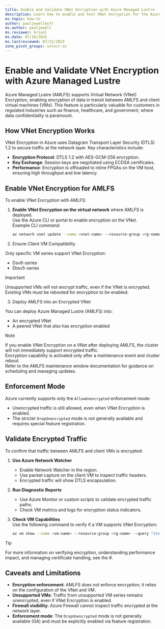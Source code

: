 ```yaml
---
title: Enable and Validate VNet Encryption with Azure Managed Lustre
description: Learn how to enable and test VNet encryption for the Azure Managed Lustre file system.
ms.topic: how-to
author: pauljewellmsft
ms.author: pauljewell
ms.reviewer: brianl
ms.date: 07/18/2025
ms.lastreviewed: 07/21/2023
zone_pivot_groups: select-os
---
```


# Enable and Validate VNet Encryption with Azure Managed Lustre

Azure Managed Lustre (AMLFS) supports Virtual Network (VNet) Encryption, enabling encryption of data in transit between AMLFS and client virtual machines (VMs). This feature is particularly valuable for customers in regulated industries such as finance, healthcare, and government, where data confidentiality is paramount.

## How VNet Encryption Works

VNet Encryption in Azure uses Datagram Transport Layer Security (DTLS) 1.2 to secure traffic at the network layer. Key characteristics include:

- **Encryption Protocol**: DTLS 1.2 with AES-GCM-256 encryption.
- **Key Exchange**: Session keys are negotiated using ECDSA certificates.
- **Performance**: Encryption is offloaded to inline FPGAs on the VM host, ensuring high throughput and low latency.

## Enable VNet Encryption for AMLFS

To enable VNet Encryption with AMLFS:

1. **Enable VNet Encryption on the virtual network** where AMLFS is deployed.  
   Use the Azure CLI or portal to enable encryption on the VNet.  
   Example CLI command:

   ```bash
   az network vnet update --name <vnet-name> --resource-group <rg-name> --enable-encryption true
   ```

1. Ensure Client VM Compatibility

Only specific VM series support VNet Encryption:

- Dsv6-series  
- Ebsv5-series  

> [!IMPORTANT]  
> Unsupported VMs will not encrypt traffic, even if the VNet is encrypted.  
> Existing VMs must be rebooted for encryption to be enabled.

3. Deploy AMLFS into an Encrypted VNet

You can deploy Azure Managed Lustre (AMLFS) into:

- An encrypted VNet  
- A peered VNet that also has encryption enabled  

> [!NOTE]  
> If you enable VNet Encryption on a VNet after deploying AMLFS, the cluster will not immediately support encrypted traffic.  
> Encryption capability is activated only after a maintenance event and cluster reboot.  
> Refer to the AMLFS maintenance window documentation for guidance on scheduling and managing updates.

## Enforcement Mode

Azure currently supports only the `AllowUnencrypted` enforcement mode:

- Unencrypted traffic is still allowed, even when VNet Encryption is enabled.
- The stricter `DropUnencrypted` mode is not generally available and requires special feature registration.

## Validate Encrypted Traffic

To confirm that traffic between AMLFS and client VMs is encrypted:

1. **Use Azure Network Watcher**  
   - Enable Network Watcher in the region.  
   - Use packet capture on the client VM to inspect traffic headers.  
   - Encrypted traffic will show DTLS encapsulation.

1. **Run Diagnostic Reports**  
   - Use Azure Monitor or custom scripts to validate encrypted traffic paths.  
   - Check VM metrics and logs for encryption status indicators.

1. **Check VM Capabilities**  
   Use the following command to verify if a VM supports VNet Encryption:

   ```bash
   az vm show --name <vm-name> --resource-group <rg-name> --query "storageProfile.osDisk.managedDisk.encryptionSettingsCollection"
   ```

> [!TIP]
> For more information on verifying encryption, understanding performance impact, and managing certificate handling, see the #.

## Caveats and Limitations

- **Encryption enforcement**: AMLFS does not enforce encryption; it relies on the configuration of the VNet and VM.
- **Unsupported VMs**: Traffic from unsupported VM series remains unencrypted, even if VNet Encryption is enabled.
- **Firewall visibility**: Azure Firewall cannot inspect traffic encrypted at the network layer.
- **Enforcement mode**: The `DropUnencrypted` mode is not generally available (GA) and must be explicitly enabled via feature registration.
